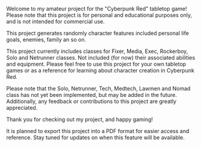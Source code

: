 Welcome to my amateur project for the "Cyberpunk Red" tabletop game! Please note that this project is for personal and educational purposes only, and is not intended for commercial use.

This project generates randomly character features included personal life goals, enemies, family an so on.

This project currently includes classes for Fixer, Media, Exec, Rockerboy, Solo and Netrunner classes. Not included (for now) their associated abilities and equipment. Please feel free to use this project for your own tabletop games or as a reference for learning about character creation in Cyberpunk Red.

Please note that the Solo, Netrunner, Tech, Medtech, Lawmen and Nomad class has not yet been implemented, but may be added in the future. Additionally, any feedback or contributions to this project are greatly appreciated.

Thank you for checking out my project, and happy gaming!

It is planned to export this project into a PDF format for easier access and reference. Stay tuned for updates on when this feature will be available.
